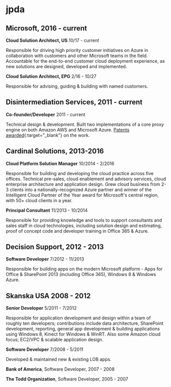 # jpda

## Microsoft, 2016 - current

**Cloud Solution Architect, US** 10/17 - current

Responsible for driving high priority customer initiatives on Azure in collaboration with customers and other Microsoft teams in the field. Accountable for the end-to-end customer cloud deployment experience, as new solutions are designed, developed and implemented.

**Cloud Solution Architect, EPG** 2/16 - 10/27

Responsible for advising, guiding & building with named customers.

## Disintermediation Services, 2011 - current

**Co-founder/Developer** 2011 - current

Technical design & development. Built two implementations of a core proxy engine on both Amazon AWS and Microsoft Azure. [Patents awarded](https://pdfpiw.uspto.gov/.piw?Docid=9894019&idkey=NONE){:target="_blank"} on the work.

## Cardinal Solutions, 2013-2016

**Cloud Platform Solution Manager** 10/2014 - 2/2016

Responsible for building and developing the cloud practice across five offices. Technical pre-sales, cloud enablement and advisory services, cloud enterprise architecture and application design. Grew cloud business from 2-3 clients into a nationally-recognized Azure partner and winner of the Intelligent Cloud Partner of the Year award for Microsoft's central region, with 50+ cloud clients in a year.

**Principal Consultant** 11/2013 - 10/2014

Responsible for providing knowledge and tools to support consultants and sales staff in cloud technologies, including solution design and estimating, proof of concept code and developer training in Office 365 & Azure.

## Decision Support, 2012 - 2013

**Software Developer** 7/2012 - 11/2013

Responsible for building apps on the modern Microsoft platform - Apps for Office & SharePoint 2013 (including Office 365), Windows 8 & Windows Azure.

## Skanska USA 2008 - 2012

**Senior Developer** 5/2011 - 7/2012

Responsible for application development and design within a team of roughly ten developers; contributions include data architecture, SharePoint development, reporting, general app development & building applications using Windows 8, Kinect for Windows & WinRT. Also some Amazon cloud focus; EC2/VPC & scalable application design.

**Software Developer** 7/2008 - 5/2011

Developed & maintained new & existing LOB apps.

**Bank of America**, Software Developer, 2007 - 2008

**The Todd Organization**, Software Developer, 2005 - 2007
